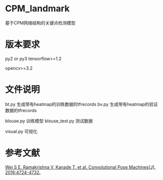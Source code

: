 # CPM_landmark
基于CPM网络结构的关键点检测模型

# 版本要求
py2 or py3
tensorflow>=1.2

opencv>=3.2


# 文件说明
bt.py 生成带有heatmap的训练数据的tfrecords
bv.py 生成带有heatmap的验证数据的tfrecords

blouse.py 训练模型
blouse_test.py 测试数据

visual.py 可视化

# 参考文献
[Wei S E, Ramakrishna V, Kanade T, et al. Convolutional Pose Machines[J]. 2016:4724-4732.](https://www.cv-foundation.org/openaccess/content_cvpr_2016/papers/Wei_Convolutional_Pose_Machines_CVPR_2016_paper.pdf)

